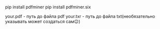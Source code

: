 pip install pdfminer
pip install pdfminer.six

your.pdf - путь до файла pdf
your.txr - путь до файла txt(необязательно указывать может создаться сам😉)